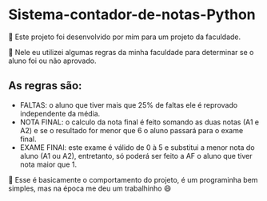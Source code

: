 # Sistema-contador-de-notas-Python
🧠 Este projeto foi desenvolvido por mim para um projeto da faculdade. 

🏫 Nele eu utilizei algumas regras da minha faculdade para determinar se o aluno foi ou não aprovado.



## As regras são:
- FALTAS: o aluno que tiver mais que 25% de faltas ele é reprovado independente da média.
- NOTA FINAL: o calculo da nota final é feito somando as duas notas (A1 e A2) e se o resultado for menor que 6 o aluno passará para o exame final.
- EXAME FINAl: este exame é válido de 0 à 5 e substitui a menor nota do aluno (A1 ou A2), entretanto, só poderá ser feito a AF o aluno que tiver nota maior que 1.



🚀 Esse é basicamente o comportamento do projeto, é um programinha bem simples, mas na época me deu um trabalhinho 😄
